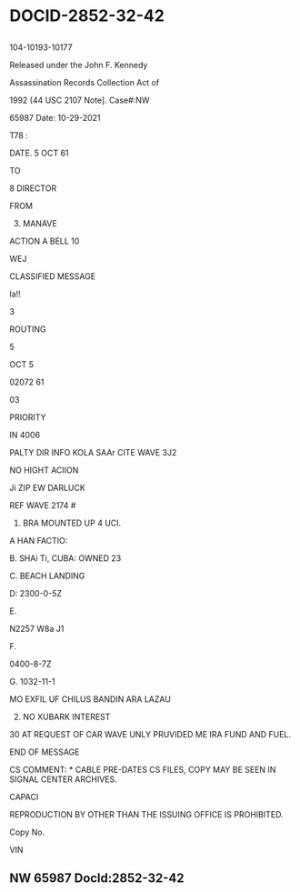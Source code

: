 # DOCID-2852-32-42

##
104-10193-10177

Released under the John F. Kennedy

Assassination Records Collection Act of

1992 (44 USC 2107 Note]. Case#:NW

65987 Date: 10-29-2021

T78 :

DATE. 5 OCT 61

TO

8 DIRECTOR

FROM

3. MANAVE

ACTION A BELL 10

WEJ

CLASSIFIED MESSAGE

la!!

3

ROUTING

5

OCT 5

02072 61

03

PRIORITY

IN 4006

PALTY DIR INFO KOLA SAAr CITE WAVE 3J2

NO HIGHT ACIION

Ji ZIP EW DARLUCK

REF WAVE 2174 #

1. BRA MOUNTED UP 4 UCI.

A HAN FACTIO:

B. SHAi Ti, CUBA: OWNED 23

C. BEACH LANDING

D: 2300-0-5Z

E.

N2257 W8a J1

F.

0400-8-7Z

G. 1032-11-1

MO EXFIL UF CHILUS BANDIN ARA LAZAU

2. NO XUBARK INTEREST

30 AT REQUEST OF CAR WAVE UNLY PRUVIDED ME IRA FUND AND FUEL.

END OF MESSAGE

CS COMMENT: * CABLE PRE-DATES CS FILES, COPY MAY BE SEEN IN SIGNAL CENTER ARCHIVES.

CAPACI

REPRODUCTION BY OTHER THAN THE ISSUING OFFICE IS PROHIBITED.

Copy No.

VIN

NW 65987 Docld:2852-32-42
---

